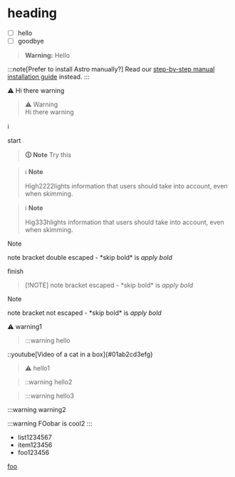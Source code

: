 # heading

- [ ] hello
- [ ] goodbye

> **Warning:**
Hello

:::note[Prefer to install Astro manually?]
Read our [step-by-step manual installation guide](/en/install/manual/) instead.
:::

:warning: Hi there warning

> :warning: Warning\
> Hi there warning

ℹ️

start

> **🛈 Note**
> Try this

> ℹ️ **Note**
>
> High2222lights information that users should take into account, even when skimming.

> :information_source: **Note**
> 
> Hig333hlights information that users should take into account, even when skimming.

> [!NOTE]
> note bracket double escaped - \*skip bold\* is *apply bold*

finish

> \[!NOTE]
> note bracket escaped - \*skip bold\* is *apply bold*

> [!NOTE]
> note bracket not escaped - \*skip bold\* is *apply bold*

:warning: warning1

> :::warning hello

::youtube[Video of a cat in a box]{#01ab2cd3efg}

> :warning: hello1

> ::warning hello2

> :::warning hello3


:::warning warning2

:::warning
FOobar is cool2
:::

- list1234567
- item123456
- foo123456

[foo](https://www.me.com?foo=a&b=bar)

